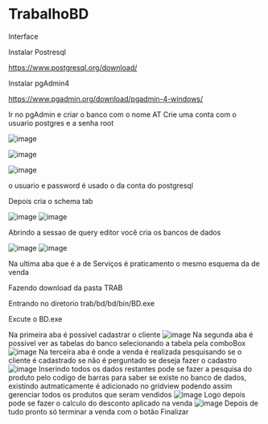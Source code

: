 # TrabalhoBD
Interface
 
 
 Instalar Postresql
 
https://www.postgresql.org/download/


Instalar pgAdmin4

https://www.pgadmin.org/download/pgadmin-4-windows/

Ir no pgAdmin e criar o banco com o nome AT
Crie uma conta com o usuario postgres e a senha root

![image](https://user-images.githubusercontent.com/22657927/127797500-15e213ad-69fa-410b-98d9-c11ce9295f23.png)

![image](https://user-images.githubusercontent.com/22657927/127797535-77a8482b-4cbc-476a-a25d-fd5ee8269671.png)

![image](https://user-images.githubusercontent.com/22657927/127797552-097ebd39-49d0-409d-831a-6030792f1e42.png)

o usuario e password é usado o da conta do postgresql

Depois cria o schema tab

![image](https://user-images.githubusercontent.com/22657927/127797741-6c8bb841-7b31-451d-874e-c8b71026c578.png)
![image](https://user-images.githubusercontent.com/22657927/127799227-45b77c5c-06d4-4b6c-9ec4-56836cbd147d.png)


Abrindo a sessao de query editor você cria os bancos de dados

![image](https://user-images.githubusercontent.com/22657927/127799074-fec8ac6f-93ed-4694-a33f-9152896b7a0a.png)
![image](https://user-images.githubusercontent.com/22657927/127799109-b2d45e38-fa8a-451e-a162-92c17323462c.png)


Na ultima aba que é a de Serviços é praticamento o mesmo esquema da de venda 


Fazendo download da pasta TRAB

Entrando no diretorio trab/bd/bd/bin/BD.exe

Excute o BD.exe

Na primeira aba é possivel cadastrar o cliente 
![image](https://user-images.githubusercontent.com/22657927/127800316-bb224cc5-a719-4873-97b1-130ac0cff2fc.png)
Na segunda aba é possivel ver as tabelas do banco selecionando a tabela pela comboBox
![image](https://user-images.githubusercontent.com/22657927/127802134-d6fe7edc-c968-4119-9643-25972ff7c0d7.png)
Na terceira aba é onde a venda é realizada pesquisando se o cliente é cadastrado se não é perguntado se deseja fazer  o cadastro 
![image](https://user-images.githubusercontent.com/22657927/127802285-c861d8ae-f090-4499-abfb-4c73d6b20a9d.png)
Inserindo todos os dados restantes pode se fazer a pesquisa do produto pelo codigo de barras para saber se existe no banco de dados, existindo autmaticamente é adicionado 
no gridview podendo assim gerenciar todos os produtos que seram vendidos
![image](https://user-images.githubusercontent.com/22657927/127802658-f1dbe7c9-9cb5-4ae8-afb2-aad4e3cafb97.png)
Logo depois pode se fazer o calculo do desconto aplicado na venda 
![image](https://user-images.githubusercontent.com/22657927/127802677-154fcfcb-344e-4517-a13a-bd5a72f2265c.png)
Depois de tudo pronto só terminar a venda com o botão Finalizar





